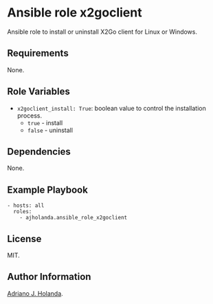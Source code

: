 # Ansible role x2goclient
Ansible role to install or uninstall X2Go client for Linux or Windows.

## Requirements

None.

## Role Variables

- `x2goclient_install: True`: boolean value to control the installation process.
	- `true` - install
	- `false` - uninstall

## Dependencies

None.

## Example Playbook

    - hosts: all
      roles:
        - ajholanda.ansible_role_x2goclient

## License

MIT.

## Author Information

[Adriano J. Holanda](https://ajholanda.github.io).
